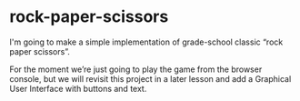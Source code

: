 # rock-paper-scissors

I'm going to make a simple implementation of grade-school classic “rock paper scissors”.

For the moment we’re just going to play the game from the browser console, but we will revisit this project in a later lesson and add a Graphical User Interface with buttons and text.
